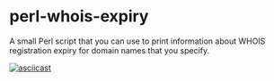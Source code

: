 # perl-whois-expiry

A small Perl script that you can use to print information about WHOIS registration expiry for domain names that you specify. 

[![asciicast](https://asciinema.org/a/351899.svg)](https://asciinema.org/a/351899)
